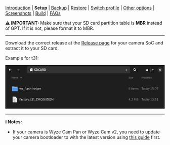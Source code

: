 [Introduction](README.md) | **Setup** | [Backup](README_backup.md) | [Restore](README_restore.md) | [Switch profile](README_switch_profile.md) | [Other options](README_other_options.md) | [Screenshots](README_screenshots.md) | [Build](README_build.md) | [FAQs](README_FAQs.md)



**⚠️ IMPORTANT:** Make sure that your SD card partition table is **MBR** instead of GPT. If it is not, please format it to MBR.

-----

Download the correct release at the [Release page](https://github.com/archandanime/wz_flash-helper/releases/latest) for your camera SoC and extract it to your SD card.

Example for t31:

![Alt text](https://raw.githubusercontent.com/archandanime/wz_flash-helper/main/images/setup_01.png)

-----

**ℹ️ Notes:**
- If your camera is Wyze Cam Pan or Wyze Cam v2, you need to update your camera bootloader to with the latest version using [this guide](https://github.com/gtxaspec/wz_mini_hacks/wiki/Setup-&-Installation) first.
